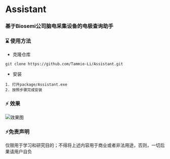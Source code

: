 # Assistant

### 基于Biosemi公司脑电采集设备的电极查询助手

### ⌛️ 使用方法

- 克隆仓库
```ssh
git clone https://github.com/Tammie-Li/Assistant.git
```

- 安装
```ssh
1. 打开package/Assistant.exe
2. 按照步骤完成安装
```

### ⚡ 效果

![效果图](![avatar](https://github.com/Tammie-Li/Assistant/blob/master/resources/show.png))


### ⚡免责声明
仅限用于学习和研究目的；不得将上述内容用于商业或者非法用途，否则，一切后果请用户自负


